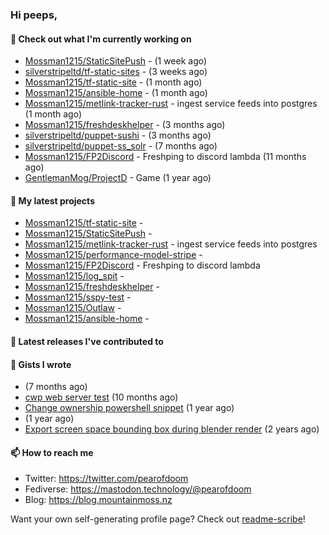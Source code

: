 ### Hi peeps,

#### 👷 Check out what I'm currently working on

- [Mossman1215/StaticSitePush](https://github.com/Mossman1215/StaticSitePush) -  (1 week ago)
- [silverstripeltd/tf-static-sites](https://github.com/silverstripeltd/tf-static-sites) -  (3 weeks ago)
- [Mossman1215/tf-static-site](https://github.com/Mossman1215/tf-static-site) -  (1 month ago)
- [Mossman1215/ansible-home](https://github.com/Mossman1215/ansible-home) -  (1 month ago)
- [Mossman1215/metlink-tracker-rust](https://github.com/Mossman1215/metlink-tracker-rust) - ingest service feeds into postgres (1 month ago)
- [Mossman1215/freshdeskhelper](https://github.com/Mossman1215/freshdeskhelper) -  (3 months ago)
- [silverstripeltd/puppet-sushi](https://github.com/silverstripeltd/puppet-sushi) -  (3 months ago)
- [silverstripeltd/puppet-ss_solr](https://github.com/silverstripeltd/puppet-ss_solr) -  (7 months ago)
- [Mossman1215/FP2Discord](https://github.com/Mossman1215/FP2Discord) - Freshping to discord lambda (11 months ago)
- [GentlemanMog/ProjectD](https://github.com/GentlemanMog/ProjectD) - Game (1 year ago)

#### 🌱 My latest projects

- [Mossman1215/tf-static-site](https://github.com/Mossman1215/tf-static-site) - 
- [Mossman1215/StaticSitePush](https://github.com/Mossman1215/StaticSitePush) - 
- [Mossman1215/metlink-tracker-rust](https://github.com/Mossman1215/metlink-tracker-rust) - ingest service feeds into postgres
- [Mossman1215/performance-model-stripe](https://github.com/Mossman1215/performance-model-stripe) - 
- [Mossman1215/FP2Discord](https://github.com/Mossman1215/FP2Discord) - Freshping to discord lambda
- [Mossman1215/log_spit](https://github.com/Mossman1215/log_spit) - 
- [Mossman1215/freshdeskhelper](https://github.com/Mossman1215/freshdeskhelper) - 
- [Mossman1215/sspy-test](https://github.com/Mossman1215/sspy-test) - 
- [Mossman1215/Outlaw](https://github.com/Mossman1215/Outlaw) - 
- [Mossman1215/ansible-home](https://github.com/Mossman1215/ansible-home) - 

#### 🔭 Latest releases I've contributed to


#### 📓 Gists I wrote

- [](https://gist.github.com/dc3c25dd419a4bbe16502daf60de4931) (7 months ago)
- [cwp web server test](https://gist.github.com/7e3889b2abed3be38c80f83ba7d231eb) (10 months ago)
- [Change ownership powershell snippet](https://gist.github.com/61b61f25eb5da5cba82ab4829302e376) (1 year ago)
- [](https://gist.github.com/172e08c3d70d74c62c4a5f10aaeef290) (1 year ago)
- [Export screen space bounding box during blender render](https://gist.github.com/c0b4f010073ddf2023364be90766229c) (2 years ago)

#### 📫 How to reach me

- Twitter: https://twitter.com/pearofdoom
- Fediverse: https://mastodon.technology/@pearofdoom
- Blog: https://blog.mountainmoss.nz

Want your own self-generating profile page? Check out [readme-scribe](https://github.com/muesli/readme-scribe)!
